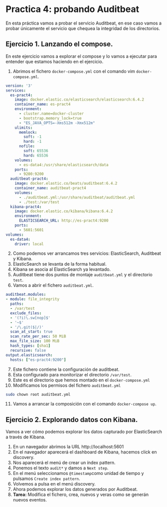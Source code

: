 # Practica 4: probando Auditbeat

En esta práctica vamos a probar el servicio Auditbeat, en ese caso vamos a probar únicamente el servicio que chequea la integridad de los directorios.

## Ejercicio 1. Lanzando el compose.

En este ejercicio vamos a explorar el compose y lo vamos a ejecutar para entender que estamos haciendo en el ejercicio.

1. Abrimos el fichero `docker-compose.yml` con el comando vim `docker-compose.yml`.

```yaml
version: '3'
services:
  es-pract4:
    image: docker.elastic.co/elasticsearch/elasticsearch:6.4.2
    container_name: es-pract4
    environment:
      - cluster.name=docker-cluster
      - bootstrap.memory_lock=true
      - "ES_JAVA_OPTS=-Xms512m -Xmx512m"
    ulimits:
      memlock:
        soft: -1
        hard: -1
      nofile:
        soft: 65536
        hard: 65536
    volumes:
      - es-data4:/usr/share/elasticsearch/data
    ports:
      - 9200:9200
  auditbeat-pract4:
    image: docker.elastic.co/beats/auditbeat:6.4.2
    container_name: auditbeat-pract4
    volumes:
      - ./auditbeat.yml:/usr/share/auditbeat/auditbeat.yml
      - ./test:/var/test
  kibana-pract4:
    image: docker.elastic.co/kibana/kibana:6.4.2
    environment:
      ELASTICSEARCH_URL: http://es-pract4:9200
    ports:
      - 5601:5601
volumes:
  es-data4:
    driver: local
```

2. Como podemos ver arrancamos tres servicios: ElasticSearch, Auditbeat y Kibana.
3. ElasticSearch se levanta de la forma habitual.
4. Kibana se asocia al ElasticSearch ya levantado.
5. Auditbeat tiene dos puntos de montaje `auditbeat.yml` y el directorio `test`.
6. Vamos a abrir el fichero `auditbeat.yml`.

```yaml
auditbeat.modules:
- module: file_integrity
  paths:
  - /var/test
  exclude_files:
  - '(?i)\.sw[nop]$'
  - '~$'
  - '/\.git($|/)'
  scan_at_start: true
  scan_rate_per_sec: 50 MiB
  max_file_size: 100 MiB
  hash_types: [sha1]
  recursive: false
output.elasticsearch:
  hosts: ["es-pract4:9200"]
```

7. Este fichero contiene la configuración de auditbeat.
8. Esta configurado para monitorizar el directorio `/var/test`.
9. Este es el directorio que hemos montado en el `docker-compose.yml`
10. Modificamos los permisos del fichero `auditbeat.yml`

```bash
sudo chown root auditbeat.yml
```

11. Vamos a arrancar la composición con el comando `docker-compose up`.

## Ejercicio 2. Explorando datos con Kibana.

Vamos a ver cómo podemos explorar los datos capturado por ElasticSearch a través de Kibana.

1. En un navegador abrimos la URL http://localhost:5601
2. En el navegador aparecerá el dashboard de Kibana, hacemos click en discovery.
3. Nos aparecerá el menú de crear un índex pattern.
4. Ponemos el texto `audit*` y damos a `Next step`.
5. En el menú seleccionamos `@timestamp`como unidad de tiempo y pulsamos `Create index pattern`.
6. Volvemos a pulsa en el menú discovery.
7. Ahora podemos explorar los datos generados por Auditbeat.
8. **Tarea:** Modifica el fichero, crea, nuevos y veras como se generán nuevos eventos.